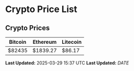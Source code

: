 # Crypto Price List

## Crypto Prices
| Bitcoin | Ethereum | Litecoin |
| ------- | -------- | -------- |
| $82435 | $1839.27 | $86.17 |
**Last Updated:** 2025-03-29 15:37 UTC
**Last Updated:** $DATE$
